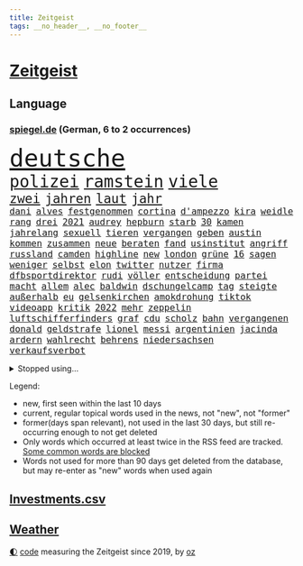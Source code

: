 ```yaml
---
title: Zeitgeist
tags: __no_header__, __no_footer__
---
```


# [Zeitgeist](https://oliz.io/zeitgeist/)

## Language

<h3><a href="https://www.spiegel.de" target="_blank">spiegel.de</a> (German, 6 to 2 occurrences)</h3>
<p style="font-family:monospace">
<span style="font-size:32pt"><a href="news_links.html#deutsche" class="current">deutsche</a></span>
<br>
<span style="font-size:22pt"><a href="news_links.html#polizei" class="current">polizei</a></span>
<span style="font-size:22pt"><a href="news_links.html#ramstein" class="new">ramstein</a></span>
<span style="font-size:22pt"><a href="news_links.html#viele" class="current">viele</a></span>
<br>
<span style="font-size:17pt"><a href="news_links.html#zwei" class="current">zwei</a></span>
<span style="font-size:17pt"><a href="news_links.html#jahren" class="current">jahren</a></span>
<span style="font-size:17pt"><a href="news_links.html#laut" class="current">laut</a></span>
<span style="font-size:17pt"><a href="news_links.html#jahr" class="current">jahr</a></span>
<br>
<span style="font-size:12pt"><a href="news_links.html#dani" class="new">dani</a></span>
<span style="font-size:12pt"><a href="news_links.html#alves" class="new">alves</a></span>
<span style="font-size:12pt"><a href="news_links.html#festgenommen" class="current">festgenommen</a></span>
<span style="font-size:12pt"><a href="news_links.html#cortina" class="new">cortina</a></span>
<span style="font-size:12pt"><a href="news_links.html#d'ampezzo" class="new">d'ampezzo</a></span>
<span style="font-size:12pt"><a href="news_links.html#kira" class="new">kira</a></span>
<span style="font-size:12pt"><a href="news_links.html#weidle" class="new">weidle</a></span>
<span style="font-size:12pt"><a href="news_links.html#rang" class="current">rang</a></span>
<span style="font-size:12pt"><a href="news_links.html#drei" class="current">drei</a></span>
<span style="font-size:12pt"><a href="news_links.html#2021" class="current">2021</a></span>
<span style="font-size:12pt"><a href="news_links.html#audrey" class="new">audrey</a></span>
<span style="font-size:12pt"><a href="news_links.html#hepburn" class="new">hepburn</a></span>
<span style="font-size:12pt"><a href="news_links.html#starb" class="current">starb</a></span>
<span style="font-size:12pt"><a href="news_links.html#30" class="current">30</a></span>
<span style="font-size:12pt"><a href="news_links.html#kamen" class="current">kamen</a></span>
<span style="font-size:12pt"><a href="news_links.html#jahrelang" class="current">jahrelang</a></span>
<span style="font-size:12pt"><a href="news_links.html#sexuell" class="current">sexuell</a></span>
<span style="font-size:12pt"><a href="news_links.html#tieren" class="current">tieren</a></span>
<span style="font-size:12pt"><a href="news_links.html#vergangen" class="new">vergangen</a></span>
<span style="font-size:12pt"><a href="news_links.html#geben" class="current">geben</a></span>
<span style="font-size:12pt"><a href="news_links.html#austin" class="current">austin</a></span>
<span style="font-size:12pt"><a href="news_links.html#kommen" class="current">kommen</a></span>
<span style="font-size:12pt"><a href="news_links.html#zusammen" class="current">zusammen</a></span>
<span style="font-size:12pt"><a href="news_links.html#neue" class="current">neue</a></span>
<span style="font-size:12pt"><a href="news_links.html#beraten" class="current">beraten</a></span>
<span style="font-size:12pt"><a href="news_links.html#fand" class="current">fand</a></span>
<span style="font-size:12pt"><a href="news_links.html#usinstitut" class="new">usinstitut</a></span>
<span style="font-size:12pt"><a href="news_links.html#angriff" class="current">angriff</a></span>
<span style="font-size:12pt"><a href="news_links.html#russland" class="current">russland</a></span>
<span style="font-size:12pt"><a href="news_links.html#camden" class="new">camden</a></span>
<span style="font-size:12pt"><a href="news_links.html#highline" class="new">highline</a></span>
<span style="font-size:12pt"><a href="news_links.html#new" class="current">new</a></span>
<span style="font-size:12pt"><a href="news_links.html#london" class="current">london</a></span>
<span style="font-size:12pt"><a href="news_links.html#grüne" class="current">grüne</a></span>
<span style="font-size:12pt"><a href="news_links.html#16" class="current">16</a></span>
<span style="font-size:12pt"><a href="news_links.html#sagen" class="current">sagen</a></span>
<span style="font-size:12pt"><a href="news_links.html#weniger" class="current">weniger</a></span>
<span style="font-size:12pt"><a href="news_links.html#selbst" class="current">selbst</a></span>
<span style="font-size:12pt"><a href="news_links.html#elon" class="current">elon</a></span>
<span style="font-size:12pt"><a href="news_links.html#twitter" class="current">twitter</a></span>
<span style="font-size:12pt"><a href="news_links.html#nutzer" class="current">nutzer</a></span>
<span style="font-size:12pt"><a href="news_links.html#firma" class="current">firma</a></span>
<span style="font-size:12pt"><a href="news_links.html#dfbsportdirektor" class="new">dfbsportdirektor</a></span>
<span style="font-size:12pt"><a href="news_links.html#rudi" class="current">rudi</a></span>
<span style="font-size:12pt"><a href="news_links.html#völler" class="current">völler</a></span>
<span style="font-size:12pt"><a href="news_links.html#entscheidung" class="current">entscheidung</a></span>
<span style="font-size:12pt"><a href="news_links.html#partei" class="current">partei</a></span>
<span style="font-size:12pt"><a href="news_links.html#macht" class="current">macht</a></span>
<span style="font-size:12pt"><a href="news_links.html#allem" class="current">allem</a></span>
<span style="font-size:12pt"><a href="news_links.html#alec" class="current">alec</a></span>
<span style="font-size:12pt"><a href="news_links.html#baldwin" class="current">baldwin</a></span>
<span style="font-size:12pt"><a href="news_links.html#dschungelcamp" class="current">dschungelcamp</a></span>
<span style="font-size:12pt"><a href="news_links.html#tag" class="current">tag</a></span>
<span style="font-size:12pt"><a href="news_links.html#steigte" class="new">steigte</a></span>
<span style="font-size:12pt"><a href="news_links.html#außerhalb" class="current">außerhalb</a></span>
<span style="font-size:12pt"><a href="news_links.html#eu" class="current">eu</a></span>
<span style="font-size:12pt"><a href="news_links.html#gelsenkirchen" class="current">gelsenkirchen</a></span>
<span style="font-size:12pt"><a href="news_links.html#amokdrohung" class="new">amokdrohung</a></span>
<span style="font-size:12pt"><a href="news_links.html#tiktok" class="current">tiktok</a></span>
<span style="font-size:12pt"><a href="news_links.html#videoapp" class="current">videoapp</a></span>
<span style="font-size:12pt"><a href="news_links.html#kritik" class="current">kritik</a></span>
<span style="font-size:12pt"><a href="news_links.html#2022" class="current">2022</a></span>
<span style="font-size:12pt"><a href="news_links.html#mehr" class="current">mehr</a></span>
<span style="font-size:12pt"><a href="news_links.html#zeppelin" class="new">zeppelin</a></span>
<span style="font-size:12pt"><a href="news_links.html#luftschifferfinders" class="new">luftschifferfinders</a></span>
<span style="font-size:12pt"><a href="news_links.html#graf" class="current">graf</a></span>
<span style="font-size:12pt"><a href="news_links.html#cdu" class="current">cdu</a></span>
<span style="font-size:12pt"><a href="news_links.html#scholz" class="current">scholz</a></span>
<span style="font-size:12pt"><a href="news_links.html#bahn" class="current">bahn</a></span>
<span style="font-size:12pt"><a href="news_links.html#vergangenen" class="current">vergangenen</a></span>
<span style="font-size:12pt"><a href="news_links.html#donald" class="current">donald</a></span>
<span style="font-size:12pt"><a href="news_links.html#geldstrafe" class="current">geldstrafe</a></span>
<span style="font-size:12pt"><a href="news_links.html#lionel" class="current">lionel</a></span>
<span style="font-size:12pt"><a href="news_links.html#messi" class="current">messi</a></span>
<span style="font-size:12pt"><a href="news_links.html#argentinien" class="current">argentinien</a></span>
<span style="font-size:12pt"><a href="news_links.html#jacinda" class="current">jacinda</a></span>
<span style="font-size:12pt"><a href="news_links.html#ardern" class="current">ardern</a></span>
<span style="font-size:12pt"><a href="news_links.html#wahlrecht" class="current">wahlrecht</a></span>
<span style="font-size:12pt"><a href="news_links.html#behrens" class="new">behrens</a></span>
<span style="font-size:12pt"><a href="news_links.html#niedersachsen" class="current">niedersachsen</a></span>
<span style="font-size:12pt"><a href="news_links.html#verkaufsverbot" class="current">verkaufsverbot</a></span>
</p>
<details>
<summary>Stopped using...</summary>
<p class="former" style="font-size:12pt">
einiges(821) beobachtet(820) kassiert(820) reiche(820) turnier(820) einwohner(819) halle(819) historiker(819) kliniken(819) private(819) asche(818) geeinigt(818) niederländische(818) verstehen(818) vorwurf(818) willen(818) aktien(817) diktator(817) geholt(817) münchner(817) nigeria(817) treffer(817) unmut(817) verweigert(817) begründung(816) endet(816) energien(816) hollywood(816) minderheit(816) spuren(816) st(816) vorliegt(816) zuerst(816) angebot(815) erzielt(815) flick(815) google(815) hansi(815) hinterlassen(815) hsv(815) landtag(815) nationalmannschaft(815) polizeieinsatz(815) stich(815) szenen(815) überlebte(815) 33(814) bundesweite(814) digitalisierung(814) flammen(814) gestartet(814) herbert(814) partner(814) schwarze(814) wirkte(814) zahlung(814) atmosphäre(813) bundestags(813) doku(813) lager(813) lehnen(813) stunde(813) versteckt(813) äußern(813) behandlung(812) entlastet(812) hieß(812) kämpfer(812) mancherorts(812) moderne(812) schlug(812) vergessen(812) wahlen(812) abends(811) angeklagter(811) bewährungsstrafe(811) denken(811) depressionen(811) dramatisch(811) interne(811) klimaneutral(811) krankenhäusern(811) witz(811) bitten(810) eingeschränkt(810) engagement(810) getrennt(810) wirken(810) gelände(809) gesamte(809) netzwerk(809) recep(809) spekuliert(809) tayyip(809) bedenken(808) einstigen(808) ließen(808) endspiel(807) schwangere(807) triumph(807) veranstaltung(807) eintracht(806) halben(806) märchen(806) nominiert(806) selben(806) aufnahme(805) fahrrad(805) kiel(805) kindesmissbrauch(805) anthony(804) abgebrochen(803) bestraft(803) ermittlern(803) möglichst(803) rat(803) schauen(803) schnellen(803) starker(803) verbindung(803) amerikanischen(802) durchsuchungen(802) lieferten(802) sinn(802) drastische(800) eigentümer(800) schottland(800) aktivistin(799) drittel(799) holocaust(799) stärke(799) eklat(798) jemen(798) begründet(797) eingeleitet(797) olympische(797) organisation(797) vw(797) treiben(796) küstenwache(795) belegen(794) em(794) gesundheitsministerium(794) pflegekräfte(794) landesweit(789) nachbar(789) verwickelt(789) papier(788) bürgerinnen(787) teilnahme(787) favorit(786) griechischen(786) s(783) folter(782) abhängig(781) bangt(781) schaut(780) kassieren(777) rutschte(774) schock(773) sarah(772) schmerz(770) sogenannten(769) teuren(767) erhebliche(762) nächstes(762) karlsruhe(761) strukturen(761) härtere(755) tolle(755) marine(754) 85(749) maschinen(746) ausweg(745) ärmelkanal(745) auslieferung(735) kuba(728) höheres(715) polizeiruf(714) räumte(713) zusätzlichen(705) zusammenbruch(678) rückgang(671) medaille(668) hochschulen(660) zusammengebrochen(647) bewirbt(641) westlichen(618) zwischenfall(617) forschende(607) regierungskoalition(596) gestanden(594) durchbruch(591) 800(589) lehren(576) court(575) supreme(575) flohen(574) fotografen(560) aussterben(556) lebensmitteln(556) getrieben(554) arte(551) morgens(551) rereportage(551) brannte(548) irre(541) rechtens(540) bundesrat(539) 9(537) chaotischen(532) polnischen(521) gremium(518) erfolglos(517) konzerns(515) vertretung(515) fraktion(509) erkrankte(503) exil(501) gerissen(499) realität(496) händen(489) mike(487) illegaler(484) überraschende(483) fifa(481) diebe(480) kalten(478) draghi(466) arten(465) worum(464) einigt(463) militärmanöver(463) floyd(462) kursieren(456) abkommen(453) eingeführt(453) emotionen(449) zentralen(446) bahnen(441) eingefroren(440) zeitpunkt(436) bedrängt(435) volksverhetzung(435) gasversorgung(431) roth(427) inklusive(423) härte(421) luftwaffe(420) schülerin(419) töchtern(419) stadtteil(414) generationen(413) 77(412) summen(411) rande(407) auge(405) geringer(405) gestiegene(404) regierungen(403) trip(403) beteiligte(402) guterres(400) verwüstung(398) historischer(397) begehen(395) wmteilnahme(395) auseinandersetzungen(394) außenministerium(393) piloten(392) brandbrief(389) dinosaurier(387) personalnot(383) teuerung(378) zuständig(378) gedenkt(375) senden(374) beziehen(372) bronze(369) getreten(368) traurige(368) südosten(365) menschenrechtler(364) gefechte(360) meere(358) normalen(358) spektakel(358) geplatzt(357) wolf(357) vorm(356) kahn(354) verkaufte(353) verringern(351) geschenk(348) mutigen(346) 2002(343) brandanschlag(340) verzweifeln(339) justizministerium(337) 49(335) lohnen(335) stuttgarter(334) einheit(332) fisch(332) gymnasium(331) konsequent(331) berlusconi(330) fremd(330) silvio(330) erstem(329) hut(329) solo(329) reichweite(327) gestrandet(324) runter(323) schätzt(323) bejubelt(321) kylian(321) mbappé(321) rekonstruktion(320) klug(319) schülern(313) vorab(310) gitter(309) sklaverei(309) problems(308) dubiosen(307) straßburg(306) litt(303) terror(303) lücken(301) sekretärin(301) kleben(300) lebe(300) arbeitszeit(299) bomben(298) taktik(298) empfang(296) maskendeals(294) odessa(294) spiegelbildungsnewsletter(294) statistisches(294) stoff(294) fußballspiel(293) linkspartei(293) beschuldigten(290) evakuierung(290) rekordtief(289) töchter(288) 34(284) dylan(284) melanie(284) links(282) raser(282) energiesparen(280) breiten(279) wiederaufbau(279) austricksen(278) lohn(277) messerattacke(277) angestellte(276) hochrangige(275) günstige(274) nationalelf(270) g20(269) crew(268) kriegsführung(268) fußballweltmeisterschaft(267) registrierte(267) my(266) notfall(266) 48(265) abgrund(264) g7(263) jamal(263) hängengeblieben(261) bauteile(259) rechenschaft(259) ernste(257) belegschaft(256) täters(256) 24jährige(254) bodo(251) einsetzt(251) würdigung(251) gewalttaten(250) eingeschläfert(249) gäbe(249) schwedens(249) hammer(248) indische(246) taugt(246) aufeinander(244) bayreuth(244) generalstaatsanwaltschaft(244) 84(241) übergriffen(241) verdrängen(240) ankara(239) jubel(239) erfurt(238) frontex(237) ifoinstituts(237) lokführer(236) befugnisse(235) klimakatastrophe(231) verlaufen(231) hoeneß(229) uli(229) netzagenturchef(227) love(226) schutzmasken(223) gestürmt(222) steuerzahler(222) längerer(220) angeschlagenen(218) ausgezahlt(218) waggons(218) dauerhaften(217) budget(214) elfmeterschießen(214) libanon(214) brittney(213) griner(213) ryanair(213) sanktionieren(213) ramelow(212) 21jähriger(211) einzudämmen(211) erdoğans(211) besseren(210) nachbesserungen(210) kaffee(209) betreuung(207) henry(203) ruben(203) provozieren(201) turbulenzen(201) manch(200) tempel(200) zunehmender(200) chaotisch(199) bahnsteig(198) 97(197) süddeutschland(197) weltrekord(197) stilhighlights(196) thüringens(196) 9eurotickets(195) defekt(195) fotografinnen(195) terrororganisation(195) medikament(194) brad(193) mitgenommen(193) pitt(193) sicheren(192) tanz(192) erobern(190) neustart(190) klarheit(189) wmhalbfinale(189) arbeiteten(188) braun(186) erfinder(186) helmut(185) bruttoinlandsprodukt(184) weile(184) angelegte(183) artemis(182) genauer(181) stützen(181) geeigneten(179) fläche(177) detonationen(176) gestrandete(176) hessische(176) portugals(176) reservisten(176) cumexaffäre(175) misere(175) vorschreiben(175) abgebrannt(174) abschlusserklärung(174) klagten(174) urlauber(174) demonstrant(173) horrenden(172) verletzen(172) überlegt(172) brandstifter(171) frauenrechte(171) legal(171) staatshilfe(171) geflüchteter(170) koffer(169) lucas(169) oslo(169) gartenkolumne(168) grundstück(168) prostituierte(168) streicheln(168) bestechung(167) usraumfahrtbehörde(167) 1979(165) vergleicht(165) mangellage(164) niedrigeren(164) schwede(163) vorlage(163) gefängnissen(162) gewährleisten(162) historikerin(160) klausmichael(160) privater(159) erzählung(158) besprüht(157) tribut(157) spiegelreporterin(156) beistand(155) offenlegen(155) bewältigen(154) hagen(154) mateusz(153) positioniert(153) fahrerin(152) ellen(151) unterkunft(151) führten(150) kulturpolitik(148) manipulation(148) privates(148) schmelzen(148) giorgia(147) krankenhausgesellschaft(147) meloni(147) aufatmen(146) einhaltung(146) extremisten(145) komplikationen(145) beseitigt(144) nation(144) üblich(144) krisenzeiten(143) raketenangriffen(143) ron(143) schreitet(143) durchs(142) jährliches(142) postfaschistische(142) dopingprobe(141) dopings(141) flüssen(141) musiala(141) programmiert(141) verabschiedete(140) berechnungen(139) einladung(139) bestes(137) desantis(136) leistet(136) herunter(135) zugrunde(135) späte(134) überraschen(134) bedauert(133) haken(133) harmlos(133) home(133) fatales(132) tv+(132) wohlwollen(132) beschlagnahmten(131) angezeigt(130) fische(130) rot(130) toronto(130) wahlbeobachter(130) energiequelle(128) falten(128) gehörten(128) klappen(128) anhaltender(127) aufbegehren(127) regenfällen(126) 00(125) ermordete(125) goldener(125) verstöße(125) eismassen(124) lebensgefährliche(124) rihanna(124) rutschen(124) tagesordnung(124) extremismus(123) seitenlinie(123) kita(122) geldwäsche(121) rowling(121) gaspreisdeckel(120) oppositionschef(120) beschaffen(119) gänzlich(119) skizziert(119) staatsstreich(119) befürworten(118) skigebiete(118) angeblicher(117) atlantik(117) berechnet(117) bombenanschlag(117) drehbuchautor(117) erforderlich(117) gegenmaßnahme(117) behindert(115) fdpvize(115) kontroverse(115) pubs(115) toren(114) bangkok(113) indianapolis(113) überfischung(113) fauci(112) kanadischen(112) kurznachrichtendienst(112) usbörsenaufsicht(112) wahnvorstellungen(112) aufholjagd(111) bösewicht(111) reparatur(111) verprügelt(111) bauart(110) frühes(110) igor(110) remo(110) nutzern(109) elektroschrott(107) listen(107) abpfiff(106) argentiniens(106) nationalsozialismus(106) vegane(106) vorurteile(106) entzieht(105) parteiübergreifend(105) fußballnationalspieler(104) iranerinnen(104) jk(104) wasserversorgung(104) nationaltrainer(103) stromkosten(103) unternehmensberatung(103) branchen(102) reihenweise(102) rose(102) sadness(102) triangle(102) abgelöst(101) leyens(101) strompreisbremse(101) einverstanden(100) fußballfans(100) angelina(99) befreiten(99) betrag(99) blond(99) geschlecht(99) jolie(99) mondmission(99) verkneifen(99) konterfei(98) krone(98) rausgeworfen(98) rekordhalter(98) autors(97) masterplan(97) modewelt(97) staatsmedien(97) winkel(97) wohnraum(97) buhlen(96) fachmesse(96) gemäßigt(96) hall(96) stromausfällen(96) bootsunglück(95) erschöpft(95) praktiken(95) spiels(95) sprangen(95) forscherin(94) pflichten(94) bestrafung(93) ios(93) fortschritte(92) initiiert(92) reynolds(92) abgelegt(91) antrieb(91) denke(91) it's(91) mitteilte(91) stärkere(91) urteilt(91) wirtschaftsinteressen(91) arbeitgeberpräsident(90) arbeitszeiterfassung(90) charakter(90) dauerkrise(90) dulger(90) floridas(90) nahbar(90) penibel(90) ukrainefeldzug(90) verschenkt(90) wlan(90) 60jähriger(89) balkanroute(89) brutalität(89) degeneres(89) geschenke(89) grenzgebiet(89) kassierer(89) landgerichts(89) opel(89) smartwatch(89) unsozialen(89) versorgungssicherheit(89) bedeutende(88) matthäus(88) neymar(88) sofortiger(88) straucheln(88) östlund(88) 1959(87) ausrichter(87) günstigere(87) nacken(87) organisierter(87) routine(87) schenken(87) watch(87) álvarez(87) anwohnerparken(86) aquarium(86) arbeitsagentur(86) aufgenommenen(86) faktisch(86) heiko(86) innere(86) kündigungen(86) sauber(86) schmuckstücke(86) coronamaskenaffäre(85) düpierte(85) eingriffe(85) gasmarkt(85) harmlosen(85) juliane(85) kubaner(85) store(85) superspreaderevent(85) belastungsgrenze(84) imperialismus(84) mobilen(84) nominierungen(84) ode(84) pfundnoten(84) schusswaffenangriff(84) verhältnissen(84) weltbank(84) abgeordnetenhaus(83) haushaltsausschuss(83) härtesten(83) kern(83) koblenz(83) strategischen(83) teamkollegen(83) zitiert(83) englischer(82) gruppenspiel(82) hungersnot(82) martínez(82) regimes(82) regionalbahn(82) unstimmigkeiten(82) wiktor(82) wohlbefinden(82) besiegen(81) datenanalyse(81) ecken(81) katze(81) menschenrechtsaktivisten(81) verschwörungsideologien(81) überbringen(81) 53jährige(80) guttenberg(80) karltheodor(80) belgiens(79) bonbons(79) giroud(79) isolierung(79) olivier(79) verbandes(79) wahlsieg(79) 1813(78) alleingelassen(78) dahmer(78) deckel(78) erzielen(78) exemplar(78) faschistischen(78) judith(78) leinwand(78) mats(78) polare(78) razzien(78) wmgastgeber(78) wärmen(78) alleiniger(77) finanzausschuss(77) rechtsnationalen(77) uniprofessor(77) wartezeit(77) benachteiligten(76) beschäftigung(76) großrazzia(76) stadtderby(76) verankert(76) warburg(76) abgebildet(75) beschweren(75) fatal(75) massenweise(75) schwedisches(75) stockende(75) zentrales(75) applenutzer(74) dominik(74) intensiv(74) morawiecki(74) passagieren(74) sozialdemokrat(74) 7500(73) bedrohungen(73) bosnienherzegowina(73) erziehung(73) kämpferin(73) mullahregime(73) nordrheinwestfalens(73) schräge(73) unglücksursache(73) veganen(73) verharmlost(73) angekündigter(72) besitz(72) buchung(72) clans(72) gekehrt(72) geliebten(72) morten(72) oleg(72) raketenstarts(72) revolutionsgarden(72) titanic(72) blank(71) fahrplan(71) forscht(71) indonesien(71) klimaminister(71) medienschaffende(71) sec(71) spitznamen(71) ausgesperrt(70) diktatoren(70) intensivmediziner(70) liest(70) polarisiert(70) ausmachen(69) desaströsen(69) dwd(69) eugipfel(69) feindselige(69) teilgeständnis(69) vorziehen(69) angelegt(68) erinnerte(68) grenzschutzagentur(68) karlheinz(68) krönung(68) leukämie(68) nachtzug(68) rummenigge(68) synagoge(68) teenagerin(68) dave(67) entzug(67) finalen(67) höchststrafe(67) wiederholung(67) abbruch(66) euaußengrenzen(66) gaseinkauf(66) mittlerer(66) rentenalter(66) unmittelbarer(66) weint(66) wertvolle(66) 124(65) berufsgruppen(65) energiepreisbremse(65) friedensnobelpreis(65) iskämpfer(65) baumaterialien(64) hab(64) haftbefehle(64) horten(64) packendsten(64) versichert(64) wwf(64) aneinander(63) auktion(63) sonniger(63) todesstrafe(63) egoismus(62) freigekommen(62) fußballderby(62) kriminalfall(62) spinat(62) terrorgruppe(62) achtmal(61) aufschlag(61) aufsichtsrat(61) boulevardzeitung(61) exiliranerin(61) verurteilungen(61) augenzeugen(60) ceo(60) designierte(60) inkompetenz(60) unterdrücken(60) wahlkampfauftritt(60) zentralafrikanischen(60) chipkonzerns(59) energieinfrastruktur(59) energieministerin(59) infineon(59) nachlässigkeit(59) unerbittlich(59) chili(58) dita(58) erkältungswelle(58) euparlamentarier(58) klebte(58) konsulats(58) lebzeiten(58) verteidigungslinie(58) vervielfacht(58) ausbrüchen(57) chronisch(57) eingelegt(57) einheimische(57) ioc(57) marginal(57) millionenwert(57) unberechenbar(57) argentinische(56) derben(56) grant(56) leidenschaft(56) spacex(56) versicherte(56) luftabwehrsysteme(55) susan(55) ausverkauft(54) europaparlaments(54) journalistenverband(54) allermeisten(53) ausgesagt(53) ausschalten(53) flüchtlingsheim(53) gezerrt(53) grüße(53) hang(53) krishnan(53) überweisen(53) anschlagsserie(52) blattgemüse(52) filmpreis(52) human(52) kinderkliniken(52) kinderstationen(52) nonnen(52) pfleger(52) queere(52) regierungsoberhaupt(52) rights(52) unbearbeitete(52) zuständigen(52) ausgebuht(51) justin(51) prozesstag(51) raue(51) rundumschlag(51) sympathie(51) tübinger(51) vorsieht(51) warmfront(51) digitaler(50) geendet(50) behinderung(49) carsharing(49) jets(49) mastodon(49) miles(49) uscharts(49) 56jährigen(48) gravierenden(48) unerlaubt(48) 21jährige(47) beeindrucken(47) besserer(47) gewalttätiger(47) noten(47) schauten(47) unangekündigt(47) zigaretten(47) zutage(47) anschauen(46) erdrutschen(46) gegenzusteuern(46) großmeister(46) herausgegeben(46) singt(46) virtuelle(46) aufwendigen(45) mariana(45) militärflugzeuge(45) warfen(45) wissenschaftlichen(45) wunderbares(45) ausharren(44) hauptgründe(44) modelt(44) sozialamt(44) verbrenner(44) zustellung(44) 4(43) amir(43) autoreifen(43) chinareise(43) herauskommt(43) zerschlagen(43) bildungschancen(42) linkedin(42) lockdowns(42) prophezeit(42) energiehilfen(41) potenziell(41) rheingold(41) verheizt(41) brantner(40) charme(40) drogensucht(40) grenzregion(40) winterhilfe(40) wurm(40) dan(39) euregeln(39) niemandem(39) autokennzeichen(38) blauen(38) capitals(38) coronainfizierte(38) erdgasförderung(38) exemplare(38) industriestaaten(38) owetschkin(38) psychiatrischen(38) twitters(38) verhafteten(38) gastgeberland(37) renaissance(37) sound(37) unbemannte(37) verzögerte(37) vorfreude(37) glatt(36) präsidentschaftskandidatur(36) skepsis(36) fabrice(35) klimaklub(35) pakistanischen(35) abgeordnetenhauswahl(34) ausgabe(34) bezüglich(34) co₂abgabe(34) feind(34) i̇mamoğlu(34) argentinier(33) diego(33) eintrittsalter(33) istanbuls(33) jahrhunderte(33) langfristige(33) pence(33) wiederholen(33) bali(32) fußballweltmeisterschaften(32) ungehorsam(32) brilliert(31) böden(31) innensenatorin(31) männlich(31) nutzerinnen(31) realistisch(31) siesta(31) buenos(30) coronazeit(30) heizöl(30) skandalwm(30) wmnews(30) wmspiel(30) übersteht(30) 2004(29) dauerhaftes(29) demokratien(29) deutschlandfunk(29) landeswahlleiter(29) lauter(29) wutausbruch(29) 1978(28) a9(28) altnazi(28) interessenvertretung(28) leeren(28) magenta(28) marineschiff(28) nannten(28) reinhardt(28) todesfolge(28) ukrainerinnen(28) wärmepumpe(28) ecuador(27) exekutiert(27) fifachef(27) gegensatz(27) meilenstein(27) tarifbeschäftigten(27) unsicherer(27) 1991(26) abschiebungen(26) arztpraxen(26) blutig(26) fiebersäfte(26) körperlicher(26) mobilfunknetz(26) rheinland(26) siegfried(26) walisische(26) wunderschöne(26) chips(25) deschamps(25) eugaspreisdeckel(25) flogen(25) fröhlich(25) vollen(25) weltfußball(25) afdbundestagsabgeordnete(24) basteln(24) bildungsminister(24) microsofts(24) habhaft(23) innenleben(23) klügsten(23) usjournalist(23) vorrundenaus(23) wiederhergestellt(23) emails(22) exmitarbeiter(22) firmenchef(22) führungsebene(22) getränke(22) goldenen(22) jay(22) kontrollgremium(22) laptop(22) leno(22) surface(22) usmoderator(22) verlorene(22) verschafft(22) klinsmann(21) orionkapsel(21) diwchef(20) erstmal(20) fratzscher(20) genozid(20) krankenschwestern(20) orion(20) rsvirus(20) selfies(20) workation(20) 265(19) anspannung(19) bedient(19) beraterfirmen(19) chancenaufenthaltsrecht(19) mckinsey(19) unterzogen(19) wmturnier(19) 1981(18) elternzeit(18) genitalien(18) handelsabkommen(18) support(18) weltmeisterschaften(18) zerbrochen(18) boykottieren(17) einwanderungsland(17) eisige(17) fitness(17) ronaldos(17) rsviren(17) räumten(17) traut(17) wunderbare(17) digitales(16) hofdame(16) preisobergrenze(16) rächt(16) warnstreik(16) löffel(15) nina(15) ordnen(15) protestler(15) sicherheitskonzept(15) u9(15) ursachensuche(15) vorrunde(15) 33jährigen(14) dortigen(14) durchgreifen(14) grauen(14) infektionswelle(14) irische(14) koordinieren(14) birgit(13) derartige(13) esperanza(13) f35kampfjets(13) festliche(13) höegh(13) malsackwinkemann(13) militärischer(13) passagierflugzeugs(13) satellit(13) schneit(13) eubeitritt(12) fragwürdiger(12) maier(12) militärhilfe(12) minustemperaturen(12) missbrauchte(12) rechtsterroristen(12) reichsbürgerszene(12) schulsystem(12) twitterte(12) verabredet(12) vergleichbar(12) übergossen(12) asphalt(11) eröffnen(11) itexperten(11) maskengeschäfte(11) medizinischer(11) messis(11) vergrößern(11) weltstars(11)
</p>
</details>
<p>Legend:
<ul>
<li><span class="new">new</span>, first seen within the last 10 days</li>
<li><span class="current">current</span>, regular topical words used in the news, not "new", not "former"</li>
<li><span class="former">former(days span relevant)</span>, not used in the last 30 days, but still re-occurring enough to not get deleted</li>
<li>Only words which occurred at least twice in the RSS feed are tracked. <a href="language/filters.py">Some common words are blocked</a></li>
<li>Words not used for more than 90 days get deleted from the database, but may re-enter as "new" words when used again</li>
</ul>
</p>

## [Investments](investments.html)[.csv](investments.csv)

## [Weather](weather.html)

<footer>
<a href="javascript:toggleTheme()" class="nav">🌓</a>
<a href="https://github.com/ooz/zeitgeist">code</a> measuring the Zeitgeist since 2019, by <a href="https://oliz.io">oz</a>
</footer>

